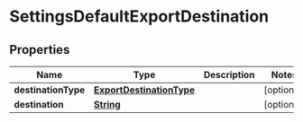 

# SettingsDefaultExportDestination


## Properties

| Name | Type | Description | Notes |
|------------ | ------------- | ------------- | -------------|
|**destinationType** | [**ExportDestinationType**](ExportDestinationType.md) |  |  [optional] |
|**destination** | [**String**](String.md) |  |  [optional] |



